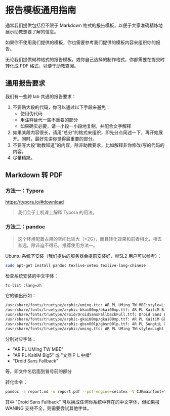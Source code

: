 # 报告模板通用指南

通常我们提供包括但不限于 Markdown 格式的报告模板，以便于大家准确精炼地展示助教想要了解的信息。

如果你不使用我们提供的模板，你也需要参考我们提供的模板内容来组织你的报告。

无论我们提供何种格式的报告模板，或你自己选择的制作格式，你都需要在提交时转化成 PDF 格式，以便于助教查阅。

## 通用报告要求

我们有一些跨 lab 共通的报告要求：

1. 不要贴大段的代码，你可以通过以下手段来避免：
    - 使用伪代码
    - 用注释替代一些不重要的部分
    - 如果确实必要，请一小段一小段地复制，并配合文字解释
2. 如果某段内容很长，请用“总分”的格式来组织，即先分点简述一下，再开始展开。同时，最好先讲你觉得最重要的部分。
3. 不要写大段“助教知道”的内容，除非助教要求，比如解释非你修改/写的代码的内容。
4. 尽量精简。

## Markdown 转 PDF

### 方法一：Typora

https://typora.io/#download

> 我们会于上机课上解释 Typora 的用法。

### 方法二：pandoc

> 这个环境配置占用的空间比较大（>2G），而且转化效果和前者相比，相去甚远，除非迫不得已，推荐使用方法一。

Ubuntu 系统下安装（我们提供的服务器会提前安装好，WSL2 用户可以参考）：

```bash
sudo apt-get install pandoc texlive-xetex texlive-lang-chinese
```

检查系统安装的中文字体：

```bash
fc-list :lang=zh
```

它的输出形如：

```bash
/usr/share/fonts/truetype/arphic/uming.ttc: AR PL UMing TW MBE:style=Light
/usr/share/fonts/truetype/arphic-bkai00mp/bkai00mp.ttf: AR PL KaitiM Big5,文鼎ＰＬ中楷:style=Regular
/usr/share/fonts/truetype/droid/DroidSansFallbackFull.ttf: Droid Sans Fallback:style=Regular
/usr/share/fonts/truetype/arphic-gkai00mp/gkai00mp.ttf: AR PL KaitiM GB,文鼎ＰＬ简中楷:style=Regular
/usr/share/fonts/truetype/arphic-gbsn00lp/gbsn00lp.ttf: AR PL SungtiL GB,文鼎ＰＬ简报宋:style=Regular
/usr/share/fonts/truetype/arphic/uming.ttc: AR PL UMing TW:style=Light
```

分别对应字体：

- "AR PL UMing TW MBE"
- "AR PL KaitiM Big5" 或 "文鼎ＰＬ中楷"
- "Droid Sans Fallback"

等，即文件名后面到冒号前的部分

转化命令：

```bash
pandoc -s report.md -o report.pdf --pdf-engine=xelatex -V CJKmainfont="Droid Sans Fallback"
```

其中 "Droid Sans Fallback" 可以换成任何你系统中存在的中文字体，但如果报 WANING 支持不全，则需要尝试其他字体。
